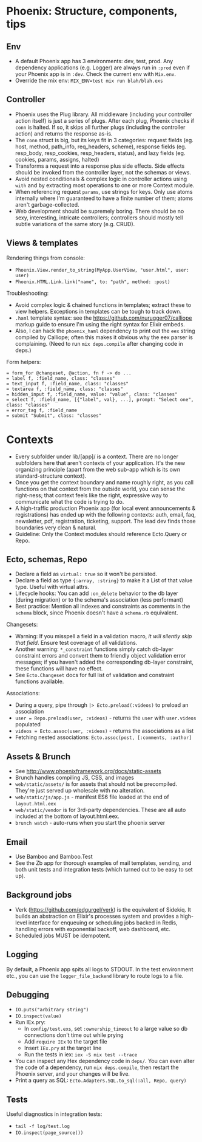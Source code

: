 # Phoenix: Structure, components, tips


## Env

- A default Phoenix app has 3 environments: dev, test, prod. Any dependency applications (e.g. Logger) are always run in `:prod` even if your Phoenix app is in `:dev`. Check the current env with `Mix.env`.
- Override the mix env: `MIX_ENV=test mix run blah/blah.exs`


## Controller

- Phoenix uses the Plug library. All middleware (including your controller action itself) is just a series of plugs. After each plug, Phoenix checks if `conn` is halted. If so, it skips all further plugs (including the controller action) and returns the response as-is.
- The `conn` struct is big, but its keys fit in 3 categories: request fields (eg. host, method, path_info, req_headers, scheme), response fields (eg. resp_body, resp_cookies, resp_headers, status), and lazy fields (eg. cookies, params, assigns, halted)
- Transforms a request into a response plus side effects. Side effects should be invoked from the controller layer, not the schemas or views.
- Avoid nested conditionals & complex logic in controller actions using `with` and by extracting most operations to one or more Context module.
- When referencing request `params`, use strings for keys. Only use atoms internally where I'm guaranteed to have a finite number of them; atoms aren't garbage-collected.
- Web development should be supremely boring. There should be no sexy, interesting, intricate controllers; controllers should mostly tell subtle variations of the same story (e.g. CRUD).


## Views & templates

Rendering things from console:
- `Phoenix.View.render_to_string(MyApp.UserView, ​"user.html"​, user: user)`
- `Phoenix.HTML.Link.link("name", to: "path", method: :post)`

Troubleshooting:
- Avoid complex logic & chained functions in templates; extract these to view helpers. Exceptions in templates can be tough to track down.
- `.haml` template syntax: see the https://github.com/nurugger07/calliope markup guide to ensure I'm using the right syntax for Elixir embeds.
- Also, I can hack the `phoenix_haml` dependency to print out the `eex` string compiled by Calliope; often this makes it obvious why the eex parser is complaining. (Need to run `mix deps.compile` after changing code in deps.)

Form helpers:

    = form_for @changeset, @action, fn f -> do ...
    = label f, :field_name, class: "classes"
    = text_input f, :field_name, class: "classes"
    = textarea f, :field_name, class: "classes"
    = hidden_input f, :field_name, value: "value", class: "classes"
    = select f, :field_name, [{"label", val}, ...], prompt: "Select one", class: "classes"
    = error_tag f, :field_name
    = submit "Submit", class: "classes"


# Contexts

* Every subfolder under lib/[app]/ is a context. There are no longer subfolders here that aren't contexts of your application. It's the new organizing principle (apart from the web sub-app which is its own standard-structure context).
* Once you get the context boundary and name roughly right, as you call functions on that context from the outside world, you can sense the right-ness; that context feels like the right, expressive way to communicate what the code is trying to do.
* A high-traffic production Phoenix app (for local event announcements & registrations) has ended up with the following contexts: auth, email, faq, newsletter, pdf, registration, ticketing, support. The lead dev finds those boundaries very clean & natural.
* Guideline: Only the Context modules should reference Ecto.Query or Repo.


## Ecto, schemas, Repo

- Declare a field as `virtual: true` so it won't be persisted.
- Declare a field as type `{:array, :string}` to make it a List of that value type. Useful with virtual attrs.
- Lifecycle hooks: You can add `:on_delete` behavior to the db layer (during migration) or to the schema's association (less performant)
- Best practice: Mention all indexes and constraints as comments in the `schema` block, since Phoenix doesn't have a `schema.rb` equivalent.

Changesets:

- Warning: If you misspell a field in a validation macro, *it will silently skip that field*. Ensure test coverage of all validations.
- Another warning: `*_constraint` functions simply catch db-layer constraint errors and convert them to friendly object validation error messages; if you haven't added the corresponding db-layer constraint, these functions will have no effect.
- See `Ecto.Changeset` docs for full list of validation and constraint functions available.

Associations:

- During a query, pipe through `|> Ecto.preload(:videos)` to preload an association
- `user = Repo.preload(user, :videos)` - returns the `user` with `user.videos` populated
- `videos = Ecto.assoc(user, :videos)` - returns the associations as a list
- Fetching nested associations: `Ecto.assoc(post, [:comments, :author]`


## Assets & Brunch

- See http://www.phoenixframework.org/docs/static-assets
- Brunch handles compiling JS, CSS, and images
- `web/static/assets/` is for assets that should not be precompiled. They're just served up wholesale with no alteration.
- `web/static/js/app.js` - manifest ES6 file loaded at the end of `layout.html.eex`
- `web/static/vendor` is for 3rd-party dependencies. These are all auto included at the bottom of layout.html.eex.
- `brunch watch` - auto-runs when you start the phoenix server


## Email

- Use Bamboo and Bamboo.Test
- See the Zb app for thorough examples of mail templates, sending, and both unit tests and integration tests (which turned out to be easy to set up).


## Background jobs

- Verk (https://github.com/edgurgel/verk) is the equivalent of Sidekiq. It builds an abstraction on Elixir's processes system and provides a high-level interface for enqueuing or scheduling jobs backed in Redis, handling errors with exponential backoff, web dashboard, etc.
- Scheduled jobs MUST be idempotent.


## Logging

By default, a Phoenix app spits all logs to STDOUT. In the test environment etc., you can use the `logger_file_backend` library to route logs to a file.


## Debugging

- `IO.puts("arbitrary string")`
- `IO.inspect(value)`
- Run IEx.pry:
  * In `config/test.exs`, set `:ownership_timeout` to a large value so db connections don't time out while prying
  * Add `require IEx` to the target file
  * Insert `IEx.pry` at the target line
  * Run the tests in iex: `iex -S mix test --trace`
- You can inspect any Hex dependency code in `deps/`. You can even alter the code of a dependency, run `mix deps.compile`, then restart the Phoenix server, and your changes will be live.
- Print a query as SQL: `Ecto.Adapters.SQL.to_sql(:all, Repo, query)`


## Tests

Useful diagnostics in integration tests:

- `tail -f log/test.log`
- `IO.inspect(page_source())`
